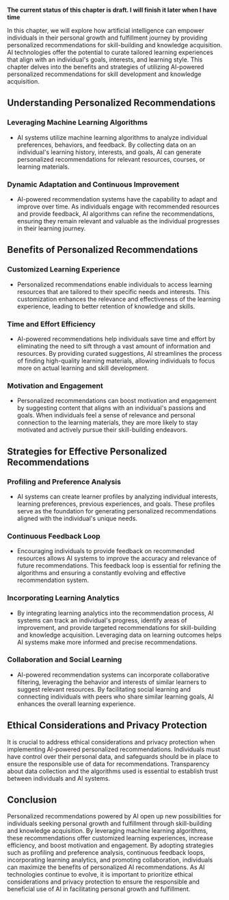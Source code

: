 **The current status of this chapter is draft. I will finish it later when I have time**

In this chapter, we will explore how artificial intelligence can empower individuals in their personal growth and fulfillment journey by providing personalized recommendations for skill-building and knowledge acquisition. AI technologies offer the potential to curate tailored learning experiences that align with an individual's goals, interests, and learning style. This chapter delves into the benefits and strategies of utilizing AI-powered personalized recommendations for skill development and knowledge acquisition.

Understanding Personalized Recommendations
------------------------------------------

### Leveraging Machine Learning Algorithms

* AI systems utilize machine learning algorithms to analyze individual preferences, behaviors, and feedback. By collecting data on an individual's learning history, interests, and goals, AI can generate personalized recommendations for relevant resources, courses, or learning materials.

### Dynamic Adaptation and Continuous Improvement

* AI-powered recommendation systems have the capability to adapt and improve over time. As individuals engage with recommended resources and provide feedback, AI algorithms can refine the recommendations, ensuring they remain relevant and valuable as the individual progresses in their learning journey.

Benefits of Personalized Recommendations
----------------------------------------

### Customized Learning Experience

* Personalized recommendations enable individuals to access learning resources that are tailored to their specific needs and interests. This customization enhances the relevance and effectiveness of the learning experience, leading to better retention of knowledge and skills.

### Time and Effort Efficiency

* AI-powered recommendations help individuals save time and effort by eliminating the need to sift through a vast amount of information and resources. By providing curated suggestions, AI streamlines the process of finding high-quality learning materials, allowing individuals to focus more on actual learning and skill development.

### Motivation and Engagement

* Personalized recommendations can boost motivation and engagement by suggesting content that aligns with an individual's passions and goals. When individuals feel a sense of relevance and personal connection to the learning materials, they are more likely to stay motivated and actively pursue their skill-building endeavors.

Strategies for Effective Personalized Recommendations
-----------------------------------------------------

### Profiling and Preference Analysis

* AI systems can create learner profiles by analyzing individual interests, learning preferences, previous experiences, and goals. These profiles serve as the foundation for generating personalized recommendations aligned with the individual's unique needs.

### Continuous Feedback Loop

* Encouraging individuals to provide feedback on recommended resources allows AI systems to improve the accuracy and relevance of future recommendations. This feedback loop is essential for refining the algorithms and ensuring a constantly evolving and effective recommendation system.

### Incorporating Learning Analytics

* By integrating learning analytics into the recommendation process, AI systems can track an individual's progress, identify areas of improvement, and provide targeted recommendations for skill-building and knowledge acquisition. Leveraging data on learning outcomes helps AI systems make more informed and precise recommendations.

### Collaboration and Social Learning

* AI-powered recommendation systems can incorporate collaborative filtering, leveraging the behavior and interests of similar learners to suggest relevant resources. By facilitating social learning and connecting individuals with peers who share similar learning goals, AI enhances the overall learning experience.

Ethical Considerations and Privacy Protection
---------------------------------------------

It is crucial to address ethical considerations and privacy protection when implementing AI-powered personalized recommendations. Individuals must have control over their personal data, and safeguards should be in place to ensure the responsible use of data for recommendations. Transparency about data collection and the algorithms used is essential to establish trust between individuals and AI systems.

Conclusion
----------

Personalized recommendations powered by AI open up new possibilities for individuals seeking personal growth and fulfillment through skill-building and knowledge acquisition. By leveraging machine learning algorithms, these recommendations offer customized learning experiences, increase efficiency, and boost motivation and engagement. By adopting strategies such as profiling and preference analysis, continuous feedback loops, incorporating learning analytics, and promoting collaboration, individuals can maximize the benefits of personalized AI recommendations. As AI technologies continue to evolve, it is important to prioritize ethical considerations and privacy protection to ensure the responsible and beneficial use of AI in facilitating personal growth and fulfillment.
